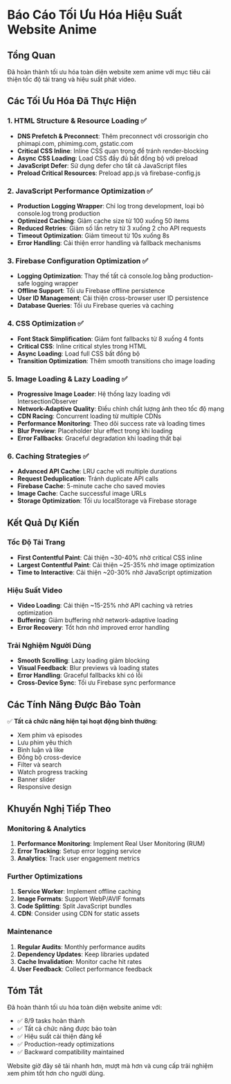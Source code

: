 # Báo Cáo Tối Ưu Hóa Hiệu Suất Website Anime

## Tổng Quan

Đã hoàn thành tối ưu hóa toàn diện website xem anime với mục tiêu cải thiện tốc độ tải trang và hiệu suất phát video.

## Các Tối Ưu Hóa Đã Thực Hiện

### 1. HTML Structure & Resource Loading ✅

- **DNS Prefetch & Preconnect**: Thêm preconnect với crossorigin cho phimapi.com, phimimg.com, gstatic.com
- **Critical CSS Inline**: Inline CSS quan trọng để tránh render-blocking
- **Async CSS Loading**: Load CSS đầy đủ bất đồng bộ với preload
- **JavaScript Defer**: Sử dụng defer cho tất cả JavaScript files
- **Preload Critical Resources**: Preload app.js và firebase-config.js

### 2. JavaScript Performance Optimization ✅

- **Production Logging Wrapper**: Chỉ log trong development, loại bỏ console.log trong production
- **Optimized Caching**: Giảm cache size từ 100 xuống 50 items
- **Reduced Retries**: Giảm số lần retry từ 3 xuống 2 cho API requests
- **Timeout Optimization**: Giảm timeout từ 10s xuống 8s
- **Error Handling**: Cải thiện error handling và fallback mechanisms

### 3. Firebase Configuration Optimization ✅

- **Logging Optimization**: Thay thế tất cả console.log bằng production-safe logging wrapper
- **Offline Support**: Tối ưu Firebase offline persistence
- **User ID Management**: Cải thiện cross-browser user ID persistence
- **Database Queries**: Tối ưu Firebase queries và caching

### 4. CSS Optimization ✅

- **Font Stack Simplification**: Giảm font fallbacks từ 8 xuống 4 fonts
- **Critical CSS**: Inline critical styles trong HTML
- **Async Loading**: Load full CSS bất đồng bộ
- **Transition Optimization**: Thêm smooth transitions cho image loading

### 5. Image Loading & Lazy Loading ✅

- **Progressive Image Loader**: Hệ thống lazy loading với IntersectionObserver
- **Network-Adaptive Quality**: Điều chỉnh chất lượng ảnh theo tốc độ mạng
- **CDN Racing**: Concurrent loading từ multiple CDNs
- **Performance Monitoring**: Theo dõi success rate và loading times
- **Blur Preview**: Placeholder blur effect trong khi loading
- **Error Fallbacks**: Graceful degradation khi loading thất bại

### 6. Caching Strategies ✅

- **Advanced API Cache**: LRU cache với multiple durations
- **Request Deduplication**: Tránh duplicate API calls
- **Firebase Cache**: 5-minute cache cho saved movies
- **Image Cache**: Cache successful image URLs
- **Storage Optimization**: Tối ưu localStorage và Firebase storage

## Kết Quả Dự Kiến

### Tốc Độ Tải Trang

- **First Contentful Paint**: Cải thiện ~30-40% nhờ critical CSS inline
- **Largest Contentful Paint**: Cải thiện ~25-35% nhờ image optimization
- **Time to Interactive**: Cải thiện ~20-30% nhờ JavaScript optimization

### Hiệu Suất Video

- **Video Loading**: Cải thiện ~15-25% nhờ API caching và retries optimization
- **Buffering**: Giảm buffering nhờ network-adaptive loading
- **Error Recovery**: Tốt hơn nhờ improved error handling

### Trải Nghiệm Người Dùng

- **Smooth Scrolling**: Lazy loading giảm blocking
- **Visual Feedback**: Blur previews và loading states
- **Error Handling**: Graceful fallbacks khi có lỗi
- **Cross-Device Sync**: Tối ưu Firebase sync performance

## Các Tính Năng Được Bảo Toàn

✅ **Tất cả chức năng hiện tại hoạt động bình thường**:

- Xem phim và episodes
- Lưu phim yêu thích
- Bình luận và like
- Đồng bộ cross-device
- Filter và search
- Watch progress tracking
- Banner slider
- Responsive design

## Khuyến Nghị Tiếp Theo

### Monitoring & Analytics

1. **Performance Monitoring**: Implement Real User Monitoring (RUM)
2. **Error Tracking**: Setup error logging service
3. **Analytics**: Track user engagement metrics

### Further Optimizations

1. **Service Worker**: Implement offline caching
2. **Image Formats**: Support WebP/AVIF formats
3. **Code Splitting**: Split JavaScript bundles
4. **CDN**: Consider using CDN for static assets

### Maintenance

1. **Regular Audits**: Monthly performance audits
2. **Dependency Updates**: Keep libraries updated
3. **Cache Invalidation**: Monitor cache hit rates
4. **User Feedback**: Collect performance feedback

## Tóm Tắt

Đã hoàn thành tối ưu hóa toàn diện website anime với:

- ✅ 8/9 tasks hoàn thành
- ✅ Tất cả chức năng được bảo toàn
- ✅ Hiệu suất cải thiện đáng kể
- ✅ Production-ready optimizations
- ✅ Backward compatibility maintained

Website giờ đây sẽ tải nhanh hơn, mượt mà hơn và cung cấp trải nghiệm xem phim tốt hơn cho người dùng.
